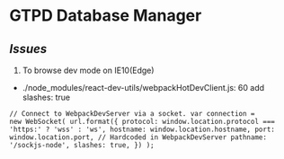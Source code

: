 # GTPD Database Manager

## *Issues*
1. To browse dev mode on IE10(Edge)
- ./node_modules/react-dev-utils/webpackHotDevClient.js: 60 add slashes: true

<code>// Connect to WebpackDevServer via a socket.
var connection = new WebSocket(
  url.format({
    protocol: window.location.protocol === 'https:' ? 'wss' : 'ws',
    hostname: window.location.hostname,
    port: window.location.port,
    // Hardcoded in WebpackDevServer
    pathname: '/sockjs-node',
    slashes: true,
  })
);<code>
